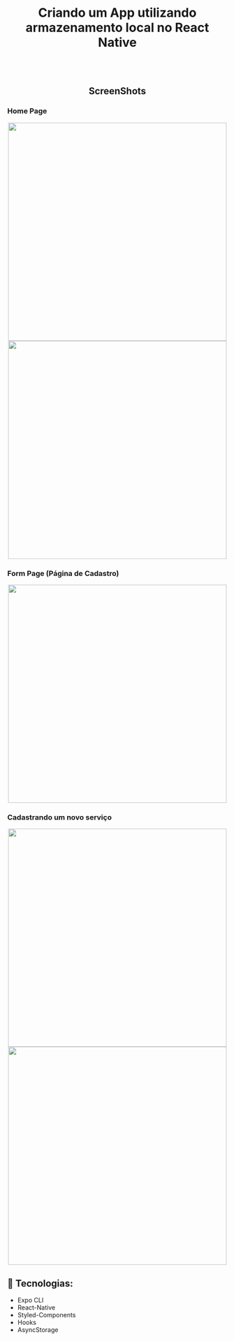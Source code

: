 <h1 align="center"> Criando um App utilizando armazenamento local no React Native </h1>
</br></br>
<h2 align="center">ScreenShots</h2>

### Home Page
<p align="center">
   <img src="https://user-images.githubusercontent.com/48128325/163233758-14bd0007-d016-4b1c-8427-56e5c7c56197.jpeg" height="500"/>
   <img src="https://user-images.githubusercontent.com/48128325/163237126-cf5505bd-f41c-4463-becf-d44a17370940.jpeg" height="500"/>
</p>
 
### Form Page (Página de Cadastro)
<p align="center">
   <img src="https://user-images.githubusercontent.com/48128325/163234278-3e7e0a5b-771e-4b10-b3cb-cbc4f8bee400.jpeg" height="500"/>
</p>

### Cadastrando um novo serviço 
<p align="center">
  <img src="https://user-images.githubusercontent.com/48128325/163237223-1e284574-bb7e-458e-9a04-d369d90e024f.jpeg" height="500"/>
  <img src="https://user-images.githubusercontent.com/48128325/163237275-0864f605-6e57-42cd-8fa5-805b55aadc63.jpeg" height="500"/>
</p>

## :rocket: Tecnologias:
  - Expo CLI
  - React-Native
  - Styled-Components
  - Hooks
  - AsyncStorage

